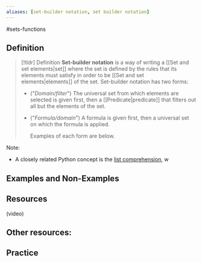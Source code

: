 ```yaml
---
aliases: [set-builder notation, set builder notation]
--- 
```


#sets-functions 

## Definition 

> [!tldr] Definition
> **Set-builder notation** is a way of writing a [[Set and set elements|set]] where the set is defined by the rules that its elements must satisfy in order to be [[Set and set elements|elements]] of the set. Set-builder notation has two forms: 
> 
> - ("*Domain/filter*") The universal set from which elements are selected is given first, then a [[Predicate|predicate]] that filters out all but the elements of the set. 
> - ("*Formula/domain*") A formula is given first, then a universal set on which the formula is applied. 
>   
>   Examples of each form are below. 

Note: 
- A closely related Python concept is the [list comprehension](https://www.w3schools.com/python/python_lists_comprehension.asp), w

## Examples and Non-Examples

## Resources 

(video)

Other resources: 
- 

## Practice 
